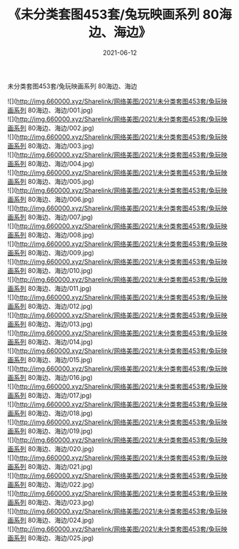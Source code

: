 ﻿---
layout: post
title:  《未分类套图453套/兔玩映画系列 80海边、海边》
date:   2021-06-12
img: http://img.660000.xyz/Sharelink/网络美图/2021/未分类套图453套/兔玩映画系列 80海边、海边/000.jpg
categories: [美女, 清纯, 唯美]
---

未分类套图453套/兔玩映画系列 80海边、海边

 ![](http://img.660000.xyz/Sharelink/网络美图/2021/未分类套图453套/兔玩映画系列 80海边、海边/001.jpg) <br>![](http://img.660000.xyz/Sharelink/网络美图/2021/未分类套图453套/兔玩映画系列 80海边、海边/002.jpg) <br>![](http://img.660000.xyz/Sharelink/网络美图/2021/未分类套图453套/兔玩映画系列 80海边、海边/003.jpg) <br>![](http://img.660000.xyz/Sharelink/网络美图/2021/未分类套图453套/兔玩映画系列 80海边、海边/004.jpg) <br>![](http://img.660000.xyz/Sharelink/网络美图/2021/未分类套图453套/兔玩映画系列 80海边、海边/005.jpg) <br>![](http://img.660000.xyz/Sharelink/网络美图/2021/未分类套图453套/兔玩映画系列 80海边、海边/006.jpg) <br>![](http://img.660000.xyz/Sharelink/网络美图/2021/未分类套图453套/兔玩映画系列 80海边、海边/007.jpg) <br>![](http://img.660000.xyz/Sharelink/网络美图/2021/未分类套图453套/兔玩映画系列 80海边、海边/008.jpg) <br>![](http://img.660000.xyz/Sharelink/网络美图/2021/未分类套图453套/兔玩映画系列 80海边、海边/009.jpg) <br>![](http://img.660000.xyz/Sharelink/网络美图/2021/未分类套图453套/兔玩映画系列 80海边、海边/010.jpg) <br>![](http://img.660000.xyz/Sharelink/网络美图/2021/未分类套图453套/兔玩映画系列 80海边、海边/011.jpg) <br>![](http://img.660000.xyz/Sharelink/网络美图/2021/未分类套图453套/兔玩映画系列 80海边、海边/012.jpg) <br>![](http://img.660000.xyz/Sharelink/网络美图/2021/未分类套图453套/兔玩映画系列 80海边、海边/013.jpg) <br>![](http://img.660000.xyz/Sharelink/网络美图/2021/未分类套图453套/兔玩映画系列 80海边、海边/014.jpg) <br>![](http://img.660000.xyz/Sharelink/网络美图/2021/未分类套图453套/兔玩映画系列 80海边、海边/015.jpg) <br>![](http://img.660000.xyz/Sharelink/网络美图/2021/未分类套图453套/兔玩映画系列 80海边、海边/016.jpg) <br>![](http://img.660000.xyz/Sharelink/网络美图/2021/未分类套图453套/兔玩映画系列 80海边、海边/017.jpg) <br>![](http://img.660000.xyz/Sharelink/网络美图/2021/未分类套图453套/兔玩映画系列 80海边、海边/018.jpg) <br>![](http://img.660000.xyz/Sharelink/网络美图/2021/未分类套图453套/兔玩映画系列 80海边、海边/019.jpg) <br>![](http://img.660000.xyz/Sharelink/网络美图/2021/未分类套图453套/兔玩映画系列 80海边、海边/020.jpg) <br>![](http://img.660000.xyz/Sharelink/网络美图/2021/未分类套图453套/兔玩映画系列 80海边、海边/021.jpg) <br>![](http://img.660000.xyz/Sharelink/网络美图/2021/未分类套图453套/兔玩映画系列 80海边、海边/022.jpg) <br>![](http://img.660000.xyz/Sharelink/网络美图/2021/未分类套图453套/兔玩映画系列 80海边、海边/023.jpg) <br>![](http://img.660000.xyz/Sharelink/网络美图/2021/未分类套图453套/兔玩映画系列 80海边、海边/024.jpg) <br>![](http://img.660000.xyz/Sharelink/网络美图/2021/未分类套图453套/兔玩映画系列 80海边、海边/025.jpg) <br>